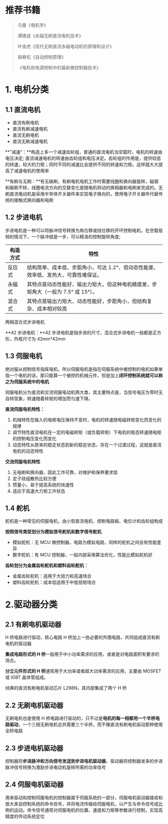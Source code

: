 # 推荐书籍

> 乌曼《电机学》
>
> 谭建成《永磁无刷直流电机技术》
>
> 叶金虎《现代无刷直流永磁电动机的原理和设计》
>
> 胡寿松《自动控制原理》
>
> 《电机和电源控制中的最新微控制器技术》
>
> 

# 1. 电机分类

## 1.1 直流电机

- 直流有刷电机
- 直流有刷减速电机
- 直流无刷电机
- 直流无刷减速电机

**”减速“：**构造上多一个减速齿轮组，普通的直流电机当空载时，电机的转速由电压决定; 直流减速电机的转速由齿轮组和电压决定。齿轮组的作用是，提供较低的转速，较大的力矩；同时不同的减速比会提供不同的转速和力矩。这样就大大提高了减速电机的使用率

**有刷与无刷：**有无碳刷，有刷电机电机工作时需要线圈和换向器旋转，磁钢和碳刷不转，线圈电流方向的交替变化是随电机转动的换相器和电刷来完成的。无刷直流电动机是采用半导体开关器件来实现电子换向的，使用电子开关器件代替传统的接触式换向器和电刷

## 1.2 步进电机

步进电机是一种可以将脉冲信号转换为角位移或线位移的开环控制电机，在空载低频的情况下，一个脉冲就是一步，可以精准的控制旋转角度;

| 构造方式 | 特性                                                         |
| -------- | ------------------------------------------------------------ |
| 反应式   | 结构简单、成本低、步距角小，可达 1.2°、但动态性能差、效率低、发热大，可靠性难保证。 |
| 永磁式   | 其特点是动态性能好、输出力矩大，但这种电机精度差，步矩角大（一般为 7.5° 或 15°）。 |
| 混合式   | 其特点是输出力矩大、动态性能好，步距角小，但结构复杂、成本相对较高 |

两相混合式步进电机

**42 步进电机：**42 步进电机是指步进的尺寸，混合式步进电机一般都是正方形，外框尺寸为 42mm*42mm

## 1.3 伺服电机

绝对服从控制信号指挥电机，所以伺服电机是指在伺服系统中被控制的电机如果单指一个电机的话，那只能算一个被控的机械元件，但是加上**闭环控制系统就可以称之为伺服系统中的电机**

伺服电机分为直流和交流伺服电动机两大类，其主要特点是，当信号电压为零时无自转现象，转速随着转矩的增加而匀速下降。

**直流伺服电机特性：**

1. 机械特性在输入的电枢电压保持不变时，电机的转速随电磁转矩变化而变化的规律
2. 调节特性直流电机在一定的电磁转矩（或负载转矩）下电机的稳态转速随电枢的控制电压变化而变化
3. 动态特性从原来的稳定状态到新的稳定状态，存在一个过渡过程，这就是直流电机的动态特性

**交流伺服电机特性**

1. 无电刷和换向器，因此工作可靠，对维护和保养要求低
2. 定子绕组散热比较方便
3. 惯量小，易于提高系统的快速性
4. 适应于高速大力矩工作状态

## 1.4 舵机

舵机是一种常见的伺服电机，由小型直流电机、控制电路板、电位计和齿轮组构成

**按照信号类型划分为模拟信号舵机和数字信号舵机**

- 模拟舵机：无 MCU 微控制器，电路为模拟电路，同样的舵机之间会有性能差异
- 数字舵机：有 MCU 控制器，一般内部采用算法优化，性能比模拟舵机好

**齿轮划分为金属齿轮舵机和塑料齿轮舵机：**

- 金属齿轮舵机：适用于大扭力和高速场合
- 塑料齿轮舵机：成本低适用于中低扭矩场合

# 2.驱动器分类

## 2.1 有刷电机驱动器

H 桥电路进行驱动，核心电路 H 桥加上一些必要的外围电路，共同组成直流有刷电机的驱动器

**集成电路形式的 H 桥**一般用于中小功率需求的应用，或者是对电路面积有要求的场合。

**分立元件形式的 H 桥**通常用于大功率或者超大功率需求的应用，主要由 MOSFET 或 IGBT 晶体管组成。

经典的直流有刷电机驱动芯片 L298N，其内部集成了两个 H 桥

## 2.2 无刷电机驱动器

无刷电机也是使用 H 桥电路进行驱动的，只不过是**电机的每一相都用一个半桥电路驱动**，一个三相无刷电机总共需要三个半桥，而不像直流有刷电机驱动那种使用全桥电路

## 2.3 步进电机驱动器

控制器将**步进脉冲和方向信号发送到步进电机驱动器**，驱动器将控制器发来的步进脉冲信号转换为激励步进电动机旋转所需的功率信号

## 2.4 伺服电机驱动器

用来驱动和控制伺服电机的控制器属于伺服系统的一部分，伺服电机驱动器接收和放大来自控制系统的命令信号，并将电流传输给伺服电机，以产生与命令信号成比例的运动。命令信号通常对伺服电机的位置、速度和力矩等参数进行控制，实现高精度的传动系统定位